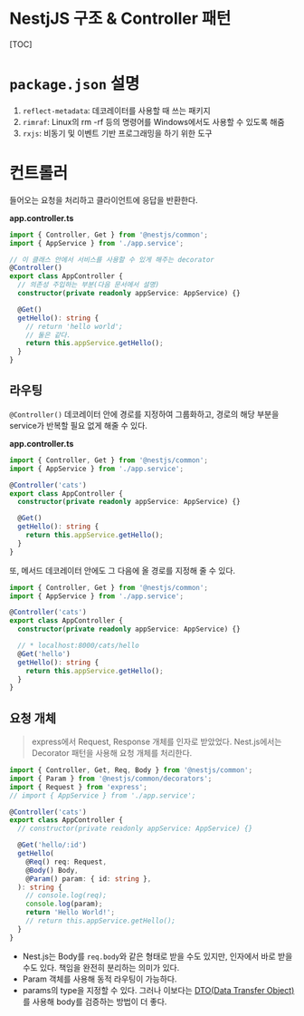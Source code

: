 # NestjJS 구조 & Controller 패턴

[TOC]

# `package.json` 설명

1. `reflect-metadata`: 데코레이터를 사용할 때 쓰는 패키지
2. `rimraf`: Linux의 rm -rf 등의 명령어를 Windows에서도 사용할 수 있도록 해줌
3. `rxjs`: 비동기 및 이벤트 기반 프로그래밍을 하기 위한 도구



# 컨트롤러

들어오는 요청을 처리하고 클라이언트에 응답을 반환한다. 

**app.controller.ts**

```typescript
import { Controller, Get } from '@nestjs/common';
import { AppService } from './app.service';

// 이 클래스 안에서 서비스를 사용할 수 있게 해주는 decorator
@Controller()
export class AppController {
  // 의존성 주입하는 부분(다음 문서에서 설명)
  constructor(private readonly appService: AppService) {}

  @Get()
  getHello(): string {
    // return 'hello world';
    // 둘은 같다.
    return this.appService.getHello();
  }
}
```



## 라우팅

`@Controller()` 데코레이터 안에 경로를 지정하여 그룹화하고, 경로의 해당 부분을 service가 반복할 필요 없게 해줄 수 있다.

**app.controller.ts**

```typescript
import { Controller, Get } from '@nestjs/common';
import { AppService } from './app.service';

@Controller('cats')
export class AppController {
  constructor(private readonly appService: AppService) {}

  @Get()
  getHello(): string {
    return this.appService.getHello();
  }
}
```

또, 메서드 데코레이터 안에도 그 다음에 올 경로를 지정해 줄 수 있다.

```typescript
import { Controller, Get } from '@nestjs/common';
import { AppService } from './app.service';

@Controller('cats')
export class AppController {
  constructor(private readonly appService: AppService) {}

  // * localhost:8000/cats/hello
  @Get('hello')
  getHello(): string {
    return this.appService.getHello();
  }
}
```



## 요청 개체

> express에서 Request, Response 개체를 인자로 받았었다. Nest.js에서는 Decorator 패턴을 사용해 요청 개체를 처리한다.

```typescript
import { Controller, Get, Req, Body } from '@nestjs/common';
import { Param } from '@nestjs/common/decorators';
import { Request } from 'express';
// import { AppService } from './app.service';

@Controller('cats')
export class AppController {
  // constructor(private readonly appService: AppService) {}

  @Get('hello/:id')
  getHello(
    @Req() req: Request,
    @Body() Body,
    @Param() param: { id: string },
  ): string {
    // console.log(req);
    console.log(param);
    return 'Hello World!';
    // return this.appService.getHello();
  }
}
```

- Nest.js는 Body를 `req.body`와 같은 형태로 받을 수도 있지만, 인자에서 바로 받을 수도 있다. 책임을 완전히 분리하는 의미가 있다.
- Param 객체를 사용해 동적 라우팅이 가능하다.
- params의 type을 지정할 수 있다. 그러나 이보다는 [DTO(Data Transfer Object)](https://resilient-923.tistory.com/356)를 사용해 body를 검증하는 방법이 더 좋다.